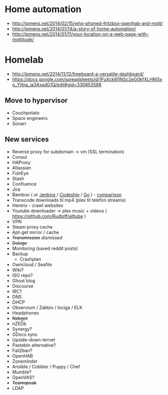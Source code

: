 # Home automation
* http://jpmens.net/2014/02/15/who-phoned-fritzbox-openhab-and-mqtt/
* http://jpmens.net/2014/01/14/a-story-of-home-automation/
* http://jpmens.net/2014/01/11/your-location-on-a-web-page-with-mqttitude/

# Homelab
* http://jpmens.net/2014/11/12/freeboard-a-versatile-dashboard/
* https://docs.google.com/spreadsheets/d/1FuXck6l1NSc2eG0kfXLHNj5xo_Yjltra_ia3AxadG1Q/edit#gid=330853588

## Move to hypervisor
* Couchpotato
* Space engineers
* Sonarr

## New services
* Reverse proxy for subdomain -> vm (SSL termination)
 * Consul
 * HAProxy
* Atlassian
 * FishEye
 * Stash
 * Confluence
 * Jira
 * Bamboo ( or [Jenkins](http://jenkins-ci.org) / [Codeship](https://codeship.com/) / [Go](http://www.go.cd/) ) - [comparison](http://www.quora.com/What-is-the-difference-between-Bamboo-CircleCI-CIsimple-Ship-io-Codeship-Jenkins-Hudson-Semaphoreapp-Shippable-Solano-CI-TravisCI-and-Wercker)
* Transcode downloads til mp4 (plex til telefon streams)
* Hentrix - crawl websites
* Youtube downloader -> plex music + videos ( https://github.com/Rudloff/alltube )
* VPN
* Steam proxy cache
* Apt-get mirror / cache
* ~~Transmission~~ _dismissed_
* ~~Deluge~~
* Monitoring (saved reddit posts)
* Backup
  * Crashplan
* Owncloud / Seafile
* Wiki?
* ISO repo?
* Ghost blog
* Discourse
* IRC?
* DNS
* DHCP
* Observium / Zabbix / Inciga / ELK
* Headphones
* ~~Nzbget~~
* nZEDb
* Synergy?
* GDocs sync
* Upside-down-ternet
* Pastebin alternative?
* Fail2ban?
* OpenHAB
* Zoneminder
* Ansible / Cobbler / Puppy / Chef
* Mumble?
* OpenVAS?
* ~~Teamspeak~~
* LDAP
